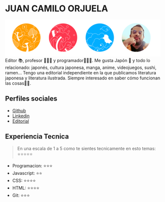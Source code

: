 # JUAN CAMILO ORJUELA

![Juan Camilo Orjuela](https://raw.githubusercontent.com/NishiNegi/NishiNegi/main/NishiNegi%20Header.png)
Editor 📚, profesor 👨🏼‍🏫 y programador👨🏼‍💻. Me gusta Japón 🗾 y todo lo relacionado: japonés, cultura japonesa, manga, anime, videojuegos, sushi, ramen... Tengo una editorial independiente en la que publicamos literatura japonesa y literatura ilustrada. Siempre interesado en saber cómo funcionan las cosas🕵🏼.

## Perfiles sociales

- [Github](https://github.com/NishiNegi)
- [Linkedin](https://www.linkedin.com/in/juan-orjuela/)
- [Editorial](https://tanukilibros.com)

## Experiencia Tecnica
> En una escala de 1 a 5 como te sientes tecnicamente en esto temas:  ⭐️⭐️⭐️⭐️⭐️

- Programacion: ⭐️⭐️⭐️
- Javascript: ⭐️⭐️
- CSS: ⭐️⭐️⭐️⭐️
- HTML: ⭐️⭐️⭐️⭐️
- Git: ⭐️⭐️⭐️